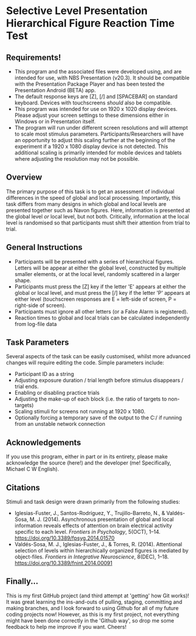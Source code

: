 # Selective Level Presentation Hierarchical Figure Reaction Time Test

## Requirements!

- This program and the associated files were developed using, and are intended for use, with NBS Presentation (v20.3). It should be compatible with the Presentation Package Player and has been tested the Presentation Android (BETA) app.
- The default response keys are [Z], [/] and [SPACEBAR] on standard keyboard. Devices with touchscreens *should* also be compatible.
- This program was intended for use on 1920 x 1020 display devices. Please adjust your screen settings to these dimensions either in Windows or in Presentation itself.
- The program will run under different screen resolutions and will attempt to scale most stimulus parameters. Participants/Researchers will have an opportunity to adjust this scaling further at the beginning of the experiment if a 1920 x 1080 display device is not detected. This additional scaling is primarily intended for mobile devices and tablets where adjusting the resolution may not be possible.

## Overview

The primary purpose of this task is to get an assessment of individual differences in the speed of global and local processing. Importantly, this task differs from many designs in which global and local levels are presented together such as Navon figures. Here, information is presented at the global level *or* local level, but not both. Critically, information at the local level is randomised so that participants must shift their attention from trial to trial.

## General Instructions

- Participants will be presented with a series of hierarchical figures. Letters will be appear at either the global level, constructed by multiple smaller elements, or at the local level, randomly scattered in a larger shape.
- Participants must press the [Z] key if the letter 'E' appears at either the global or local level, and must press the [/] key if the letter 'P' appears at either level (touchscreen responses are E = left-side of screen, P = right-side of screen).
- Participants must ignore all other letters (or a False Alarm is registered).
- Reaction times to global and local trials can be calculated independently from log-file data

## Task Parameters

Several aspects of the task can be easily customised, whilst more advanced changes will require editing the code. Simple parameters include:
- Participant ID as a string
- Adjusting exposure duration / trial length before stimulus disappears / trial ends.
- Enabling or disabling practice trials
- Adjusting the make-up of each block (i.e. the ratio of targets to non-targets)
- Scaling stimuli for screens not running at 1920 x 1080.
- Optionally forcing a temporary save of the output to the C:/ if running from an unstable network connection

## Acknowledgements

If you use this program, either in part or in its entirety, please make acknowledge the source (here!) and the developer (me! Specifically, Michael C W English).

## Citations

Stimuli and task design were drawn primarily from the following studies:
- Iglesias-Fuster, J., Santos-Rodríguez, Y., Trujillo-Barreto, N., & Valdés-Sosa, M. J. (2014). Asynchronous presentation of global and local information reveals effects of attention on brain electrical activity specific to each level. *Frontiers in Psychology*, 5(OCT), 1–14. https://doi.org/10.3389/fpsyg.2014.01570
- Valdés-Sosa, M. J., Iglesias-Fuster, J., & Torres, R. (2014). Attentional selection of levels within hierarchically organized figures is mediated by object-files. *Frontiers in Integrative Neuroscience*, 8(DEC), 1–18. https://doi.org/10.3389/fnint.2014.00091

## Finally...

This is my first GitHub project (and third attempt at 'getting' how Git works)! It was great learning the ins-and-outs of pulling, staging, committing and making branches, and I look forward to using Github for all of my future coding projects now! However, as this is my first project, not everything might have been done correctly in the 'Github way', so drop me some feedback to help me improve if you want. Cheers!
